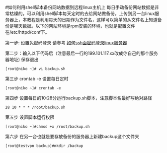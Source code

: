 <!-- --- tag:  云主机 vps 每日备份网站数据 -->


<!-- --- title: 如何利用shell脚本备份网站数据到远程linux主机上 -->
#如何利用shell脚本备份网站数据到远程linux主机上
每日手动备份网站数据是非常枯燥的，可以利用shell脚本每天定时的去给网站做备份，上传到另一台linux服务器上，本教程是利用每天的日期作为文件名，这样可以简单的从文件名上知道备份是哪天数据。以下的网站环境是rpm安装的环境，也就是配置文件在/etc/httpd/conf下。

第一步: 设置免密码登录 请参考 [如何ssh面密码登录linux服务器 ](http://kb.51hosting.com/kb/sshkey.md?s[]=%E5%85%8D)

    
    
第二步：输入以下代码后（注意最后一行的199.101.117.xx改成你自己的那个服务器地址) 保存退出

    [root@niko ~]# vi backup.sh 

<script src="https://gist.github.com/naokij/7886260.js"></script>
    
 第三步 crontab -e 设置每日定时
    
    [root@niko ~]# crontab -e
 
 第四步 设置每日的10:28分运行backup.sh脚本，注意脚本名最好写绝对路径 
    
    28 10 * * * /root/backup.sh
 
第五步  设置脚本运行权限

    [root@niko ~]#chmod +x /root/backup.sh

第六步 在另一台也就是要存放备份的服务器上新建backup这个文件夹

    [root@testvpn backup]#mkdir /backup